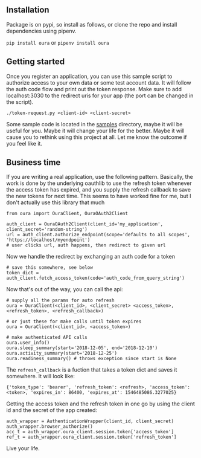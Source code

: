 
## Installation

Package is on pypi, so install as follows, or clone the repo and install dependencies using pipenv.

`pip install oura` or `pipenv install oura`

## Getting started

Once you register an application, you can use this sample script to authorize access to your own data or some test account data. It will follow the auth code flow and print out the token response. Make sure to add localhost:3030 to the redirect uris for your app (the port can be changed in the script).
```
./token-request.py <client-id> <client-secret>
``` 

Some sample code is located in the [samples](samples) directory, maybe it will be useful for you. Maybe it will change your life for the better. Maybe it will cause you to rethink using this project at all. Let me know the outcome if you feel like it.


## Business time

If you are writing a real application, use the following pattern. Basically, the work is done by the underlying oauthlib to use the refresh token whenever the access token has expired, and you supply the refresh callback to save the new tokens for next time. This seems to have worked fine for me, but I don't actually use this library that much
```
from oura import OuraClient, OuraOAuth2Client

auth_client = OuraOAuth2Client(client_id='my_application', client_secret='random-string')
url = auth_client.authorize_endpoint(scope='defaults to all scopes', 'https://localhost/myendpoint')
# user clicks url, auth happens, then redirect to given url
```

Now we handle the redirect by exchanging an auth code for a token

```
# save this somewhere, see below
token_dict = auth_client.fetch_access_token(code='auth_code_from_query_string')
```

Now that's out of the way, you can call the api:
```
# supply all the params for auto refresh
oura = OuraClient(<client_id>, <client_secret> <access_token>, <refresh_token>, <refresh_callback>)

# or just these for make calls until token expires
oura = OuraClient(<client_id>, <access_token>)

# make authenticated API calls
oura.user_info()
oura.sleep_summary(start='2018-12-05', end='2018-12-10')
oura.activity_summary(start='2018-12-25')
oura.readiness_summary() # throws exception since start is None
```


The `refresh_callback` is a fuction that takes a token dict and saves it somewhere. It will look like:
```
{'token_type': 'bearer', 'refresh_token': <refresh>, 'access_token': <token>, 'expires_in': 86400, 'expires_at': 1546485086.3277025}
```

Getting the access token and the refresh token in one go by using the client id and the secret of the app created:
```# make authenticated API calls
auth_wrapper = AuthenticationWrapper(client_id, client_secret)
auth_wrapper.browser_authorize()
acc_t = auth_wrapper.oura_client.session.token['access_token']
ref_t = auth_wrapper.oura_client.session.token['refresh_token']
```
Live your life.

